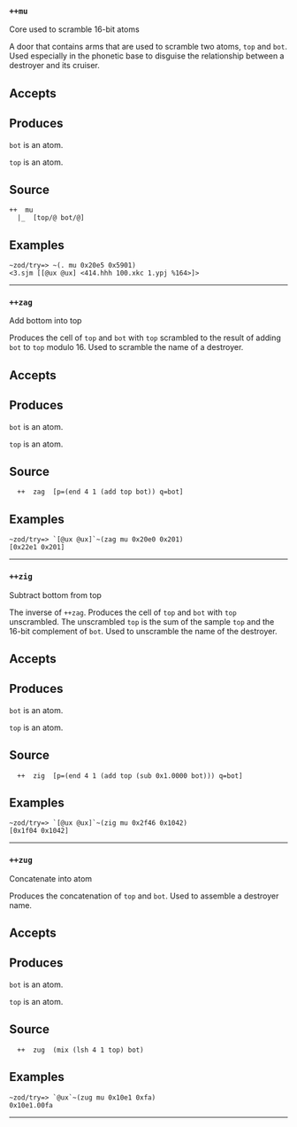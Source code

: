 ### `++mu`

Core used to scramble 16-bit atoms

A door that contains arms that are used to scramble two atoms, `top`
and `bot`. Used especially in the phonetic base to disguise the
relationship between a destroyer and its cruiser.

Accepts
-------

Produces
--------

`bot` is an atom.

`top` is an atom.

Source
------

    ++  mu
      |_  [top/@ bot/@]

Examples
--------

    ~zod/try=> ~(. mu 0x20e5 0x5901)
    <3.sjm [[@ux @ux] <414.hhh 100.xkc 1.ypj %164>]>

------------------------------------------------------------------------

### `++zag`

Add bottom into top

Produces the cell of `top` and `bot` with `top` scrambled to the result
of adding `bot` to `top` modulo 16. Used to scramble the name of a
destroyer.

Accepts
-------

Produces
--------

`bot` is an atom.

`top` is an atom.

Source
------

      ++  zag  [p=(end 4 1 (add top bot)) q=bot]


Examples
--------

    ~zod/try=> `[@ux @ux]`~(zag mu 0x20e0 0x201)
    [0x22e1 0x201]

------------------------------------------------------------------------

### `++zig`

Subtract bottom from top

The inverse of `++zag`. Produces the cell of `top` and `bot` with
`top` unscrambled. The unscrambled `top` is the sum of the sample `top`
and the 16-bit complement of `bot`. Used to unscramble the name of the
destroyer.

Accepts
-------

Produces
--------

`bot` is an atom.

`top` is an atom.

Source
------

      ++  zig  [p=(end 4 1 (add top (sub 0x1.0000 bot))) q=bot]

Examples
--------

    ~zod/try=> `[@ux @ux]`~(zig mu 0x2f46 0x1042)
    [0x1f04 0x1042]

------------------------------------------------------------------------

### `++zug`

Concatenate into atom

Produces the concatenation of `top` and `bot`. Used to assemble a
destroyer name.

Accepts
-------

Produces
--------

`bot` is an atom.

`top` is an atom.

Source
------

      ++  zug  (mix (lsh 4 1 top) bot)

Examples
--------

    ~zod/try=> `@ux`~(zug mu 0x10e1 0xfa)
    0x10e1.00fa



***

